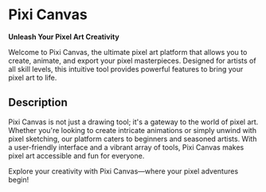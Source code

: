 # Pixi Canvas

**Unleash Your Pixel Art Creativity**

Welcome to Pixi Canvas, the ultimate pixel art platform that allows you to create, animate, and export your pixel masterpieces. Designed for artists of all skill levels, this intuitive tool provides powerful features to bring your pixel art to life.

## Description

Pixi Canvas is not just a drawing tool; it's a gateway to the world of pixel art. Whether you're looking to create intricate animations or simply unwind with pixel sketching, our platform caters to beginners and seasoned artists. With a user-friendly interface and a vibrant array of tools, Pixi Canvas makes pixel art accessible and fun for everyone.

Explore your creativity with Pixi Canvas—where your pixel adventures begin!
